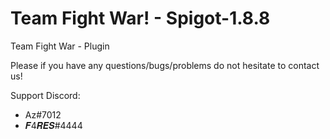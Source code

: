 # Team Fight War! - Spigot-1.8.8

Team Fight War - Plugin

Please if you have any questions/bugs/problems do not hesitate to contact us!


Support Discord:  

- Az#7012 
- 𝑭4𝑹𝑬𝑺#4444
